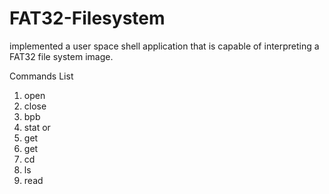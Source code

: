 # FAT32-Filesystem
implemented a user space shell application that is capable of interpreting a FAT32 file system image.

Commands List
1. open <filename>
2. close
3. bpb
4. stat <filename> or <directory name>
5. get <filename>
6. get <filename> <new filename>
7. cd <directory>
8. ls
9. read <filename> <position> <number of bytes>
